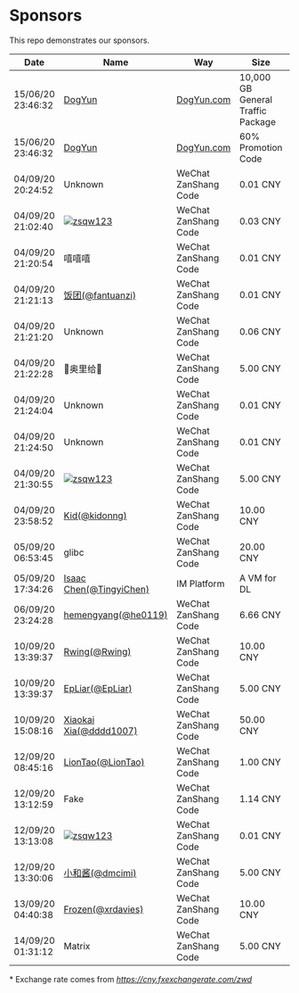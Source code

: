# Sponsors

This repo demonstrates our sponsors.

| Date | Name | Way | Size | Transform* |
| ---- | ---- | --- | ---- | --------- |
| 15/06/20 23:46:32 | [DogYun](https://www.dogyun.com/) | [DogYun.com](https://www.dogyun.com/) | 10,000 GB General Traffic Package | N/A |
| 15/06/20 23:46:32 | [DogYun](https://www.dogyun.com/) | [DogYun.com](https://www.dogyun.com/) | 60% Promotion Code | N/A |
| 04/09/20 20:24:52| Unknown | WeChat ZanShang Code | 0.01 CNY | 0.52893 ZWD |
| 04/09/20 21:02:40 | [![zsqw123](https://i.loli.net/2020/09/05/QewgymukHXVADUi.png)](https://github.com/zsqw123) | WeChat ZanShang Code | 0.03 CNY | 1.58716 ZWD |
| 04/09/20 21:20:54 | 嘻嘻嘻 | WeChat ZanShang Code | 0.01 CNY | 0.52893 ZWD |
| 04/09/20 21:21:13 | [饭团(@fantuanzi)](https://github.com/fantuanzi) | WeChat ZanShang Code | 0.01 CNY | 0.52893 ZWD |
| 04/09/20 21:21:20 | Unknown | WeChat ZanShang Code | 0.06 CNY | 3.17382 ZWD |
| 04/09/20 21:22:28 | 💩奥里给💩 | WeChat ZanShang Code | 5.00 CNY | 264.48492 ZWD |
| 04/09/20 21:24:04 | Unknown | WeChat ZanShang Code | 0.01 CNY | 0.52893 ZWD |
| 04/09/20 21:24:50 | Unknown | WeChat ZanShang Code | 0.01 CNY | 0.52893 ZWD |
| 04/09/20 21:30:55 | [![zsqw123](https://i.loli.net/2020/09/05/QewgymukHXVADUi.png)](https://github.com/zsqw123) | WeChat ZanShang Code | 5.00 CNY | 264.48492 ZWD |
| 04/09/20 23:58:52 | [Kid(@kidonng)](https://github.com/kidonng) | WeChat ZanShang Code | 10.00 CNY | 528.90026 ZWD |
| 05/09/20 06:53:45 | glibc | WeChat ZanShang Code | 20.00 CNY | 1057.80051 ZWD |
| 05/09/20 17:34:26 | [Isaac Chen(@TingyiChen)](https://github.com/TingyiChen) | IM Platform | A VM for DL | N/A |
| 06/09/20 23:24:28 | [hemengyang(@he0119)](https://github.com/he0119) | WeChat ZanShang Code | 6.66 CNY | 352.24757 ZWD |
| 10/09/20 13:39:37 | [Rwing(@Rwing)](https://github.com/Rwing) | WeChat ZanShang Code | 10.00 CNY | 529.18641 ZWD |
| 10/09/20 13:39:37 | [EpLiar(@EpLiar)](https://github.com/EpLiar) | WeChat ZanShang Code | 5.00 CNY | 264.5932 ZWD |
| 10/09/20 15:08:16 | [Xiaokai Xia(@dddd1007)](https://github.com/dddd1007) | WeChat ZanShang Code | 50.00 CNY | 2645.93203 ZWD |
| 12/09/20 08:45:16 | [LionTao(@LionTao)](https://github.com/LionTao) | WeChat ZanShang Code | 1.00 CNY | 52.95271 ZWD |
| 12/09/20 13:12:59 | Fake | WeChat ZanShang Code | 1.14 CNY | 60.36609 ZWD |
| 12/09/20 13:13:08 | [![zsqw123](https://i.loli.net/2020/09/05/QewgymukHXVADUi.png)](https://github.com/zsqw123) | WeChat ZanShang Code | 0.01 CNY | 0.52953 ZWD |
| 12/09/20 13:30:06 | [小和酱(@dmcimi)](https://github.com/dmcimi) | WeChat ZanShang Code | 5.00 CNY | 264.76355 ZWD |
| 13/09/20 04:40:38 | [Frozen(@xrdavies)](https://github.com/xrdavies) | WeChat ZanShang Code | 10.00 CNY | 529.5271 ZWD |
| 14/09/20 01:31:12 | Matrix | WeChat ZanShang Code | 5.00 CNY | 264.76355 ZWD |

\* Exchange rate comes from *https://cny.fxexchangerate.com/zwd*

